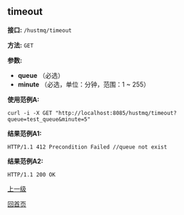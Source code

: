 ## timeout ##

**接口:** `/hustmq/timeout`

**方法:** `GET`

**参数:** 

*  **queue** （必选）  
*  **minute** （必选，单位：分钟，范围：1 ~ 255）

**使用范例A:**

    curl -i -X GET "http://localhost:8085/hustmq/timeout?queue=test_queue&minute=5"

**结果范例A1:**

	HTTP/1.1 412 Precondition Failed //queue not exist

**结果范例A2:**

	HTTP/1.1 200 OK

[上一级](../hustmq.md)

[回首页](../../index.md)